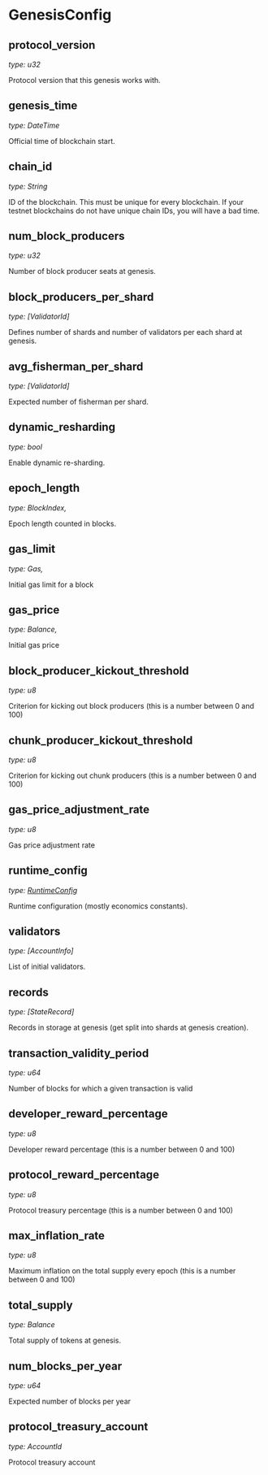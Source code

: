 # GenesisConfig

## protocol_version

_type: u32_

Protocol version that this genesis works with.

## genesis_time

_type: DateTime_

Official time of blockchain start.

## chain_id

_type: String_

ID of the blockchain. This must be unique for every blockchain.
If your testnet blockchains do not have unique chain IDs, you will have a bad time.

## num_block_producers

_type: u32_

Number of block producer seats at genesis.

## block_producers_per_shard

_type: [ValidatorId]_

Defines number of shards and number of validators per each shard at genesis.

## avg_fisherman_per_shard

_type: [ValidatorId]_

Expected number of fisherman per shard.

## dynamic_resharding

_type: bool_

Enable dynamic re-sharding.

## epoch_length

_type: BlockIndex,_

Epoch length counted in blocks.

## gas_limit

_type: Gas,_

Initial gas limit for a block

## gas_price

_type: Balance,_

Initial gas price

## block_producer_kickout_threshold

_type: u8_

Criterion for kicking out block producers (this is a number between 0 and 100)

## chunk_producer_kickout_threshold

_type: u8_

Criterion for kicking out chunk producers (this is a number between 0 and 100)

## gas_price_adjustment_rate

_type: u8_

Gas price adjustment rate

## runtime_config

_type: [RuntimeConfig](RuntimeConfig.md)_

Runtime configuration (mostly economics constants).

## validators

_type: [AccountInfo]_

List of initial validators.

## records

_type: [StateRecord]_

Records in storage at genesis (get split into shards at genesis creation).

## transaction_validity_period

_type: u64_

Number of blocks for which a given transaction is valid

## developer_reward_percentage

_type: u8_

Developer reward percentage (this is a number between 0 and 100)

## protocol_reward_percentage

_type: u8_

Protocol treasury percentage (this is a number between 0 and 100)

## max_inflation_rate

_type: u8_

Maximum inflation on the total supply every epoch (this is a number between 0 and 100)

## total_supply

_type: Balance_

Total supply of tokens at genesis.

## num_blocks_per_year

_type: u64_

Expected number of blocks per year

## protocol_treasury_account

_type: AccountId_

Protocol treasury account

